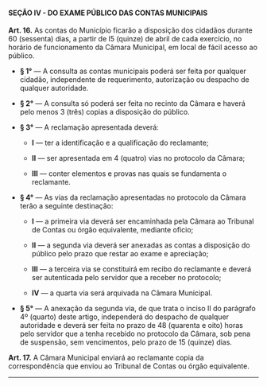 #### SEÇÃO IV - DO EXAME PÚBLICO DAS CONTAS MUNICIPAIS


**Art. 16.** As contas do Município ficarão a disposição dos cidadãos durante 60 (sessenta) dias, a partir de l5 (quinze) de abril de cada exercício, no horário de funcionamento da Câmara Municipal, em local de fácil acesso ao público.

- **§ 1°** — A consulta as contas municipais poderá ser feita por qualquer cidadão, independente de requerimento, autorização ou despacho de qualquer autoridade. 

- **§ 2°** — A consulta só poderá ser feita no recinto da Câmara e haverá pelo menos 3 (três) copias a disposição do público.

- **§ 3°** — A reclamação apresentada deverá:

	- **I** — ter a identificação e a qualificação do reclamante;

	- **II** — ser apresentada em 4 (quatro) vias no protocolo da Câmara;

	- **III** — conter elementos e provas nas quais se fundamenta o reclamante.

- **§ 4°** — As vias da reclamação apresentadas no protocolo da Câmara terão a seguinte destinação:

	- **I** — a primeira via deverá ser encaminhada pela Câmara ao Tribunal de Contas ou órgão equivalente, mediante oficio;

	- **II** — a segunda via deverá ser anexadas as contas a disposição do público pelo prazo que restar ao exame e apreciação;

	- **III** — a terceira via se constituirá em recibo do reclamante e deverá ser autenticada pelo servidor que a receber no protocolo; 

	- **IV** — a quarta via será arquivada na Câmara Municipal.

- **§ 5°** — A anexação da segunda via, de que trata o inciso II do parágrafo 4º (quarto) deste artigo, independerá do despacho de qualquer autoridade e deverá ser feita no prazo de 48 (quarenta e oito) horas pelo servidor que a tenha recebido no protocolo da Câmara, sob pena de suspensão, sem vencimentos, pelo prazo de 15 (quinze) dias.

**Art. 17.** A Câmara Municipal enviará ao reclamante copia da correspondência que enviou ao Tribunal de Contas ou órgão equivalente.

---